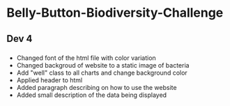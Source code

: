 # Belly-Button-Biodiversity-Challenge

## Dev 4

### 
* Changed font of the html file with color variation
* Changed backgroud of website to a static image of bacteria
* Add "well" class to all charts and change background color
* Applied header to html
* Added paragraph describing on how to use the website
* Added small description of the data being displayed


